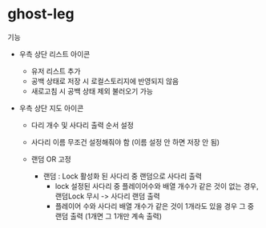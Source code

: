 # ghost-leg

기능
- 우측 상단 리스트 아이콘
  - 유저 리스트 추가
  - 공백 상태로 저장 시 로컬스토리지에 반영되지 않음
  - 새로고침 시 공백 상태 제외 불러오기 가능

- 우측 상단 지도 아이콘
  - 다리 개수 및 사다리 출력 순서 설정
  - 사다리 이름 무조건 설정해줘야 함 (이름 설정 안 하면 저장 안 됨)
    
  - 랜덤 OR 고정
    - 랜덤 : Lock 활성화 된 사다리 중 랜덤으로 사다리 출력
      - lock 설정된 사다리 중 플레이어수와 배열 개수가 같은 것이 없는 경우, 랜덤Lock 무시 -> 사다리 랜덤 출력
      - 플레이어 수와 사다리 배열 개수가 같은 것이 1개라도 있을 경우 그 중 랜덤 출력 (1개면 그 1개만 계속 출력)
